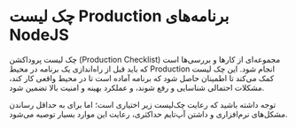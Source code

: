 # چک لیست Production برنامه‌های NodeJS

چک لیست پروداکشن (Production Checklist) مجموعه‌ای از کارها و بررسی‌ها است که باید قبل از راه‌اندازی یک برنامه در محیط Production انجام شود. این چک لیست کمک می‌کند تا اطمینان حاصل شود که برنامه آماده است تا در محیط واقعی کار کند، مشکلات احتمالی شناسایی و رفع شوند، و عملکرد بهینه و امنیت بالا تضمین شود.

توجه داشته باشید که رعایت چک‌لیست زیر اختیاری است؛ اما برای به حداقل رساندن مشکل‌های نرم‌افزاری و داشتن آپ‌تایم حداکثری، رعایت این موارد بسیار توصیه می‌شود.


